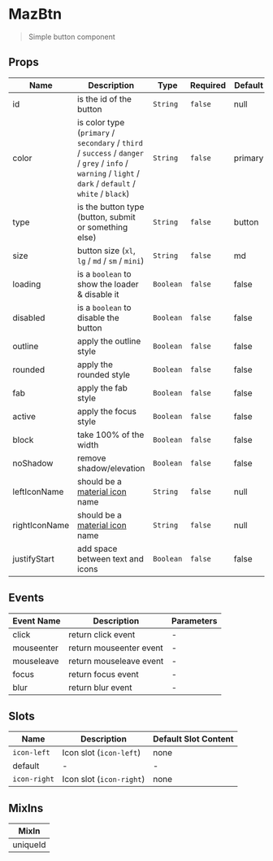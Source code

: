 # MazBtn

> Simple button component

## Props

<!-- @vuese:MazBtn:props:start -->

| Name          | Description                                                                                                                                               | Type      | Required | Default |
| ------------- | --------------------------------------------------------------------------------------------------------------------------------------------------------- | --------- | -------- | ------- |
| id            | is the id of the button                                                                                                                                   | `String`  | `false`  | null    |
| color         | is color type (`primary` / `secondary` / `third` / `success` / `danger` / `grey` / `info` / `warning` / `light` / `dark` / `default` / `white` / `black`) | `String`  | `false`  | primary |
| type          | is the button type (button, submit or something else)                                                                                                     | `String`  | `false`  | button  |
| size          | button size (`xl`, `lg` / `md` / `sm` / `mini`)                                                                                                           | `String`  | `false`  | md      |
| loading       | is a `boolean` to show the loader & disable it                                                                                                            | `Boolean` | `false`  | false   |
| disabled      | is a `boolean` to disable the button                                                                                                                      | `Boolean` | `false`  | false   |
| outline       | apply the outline style                                                                                                                                   | `Boolean` | `false`  | false   |
| rounded       | apply the rounded style                                                                                                                                   | `Boolean` | `false`  | false   |
| fab           | apply the fab style                                                                                                                                       | `Boolean` | `false`  | false   |
| active        | apply the focus style                                                                                                                                     | `Boolean` | `false`  | false   |
| block         | take 100% of the width                                                                                                                                    | `Boolean` | `false`  | false   |
| noShadow      | remove shadow/elevation                                                                                                                                   | `Boolean` | `false`  | false   |
| leftIconName  | should be a [material icon](https://material.io/resources/icons/) name                                                                                    | `String`  | `false`  | null    |
| rightIconName | should be a [material icon](https://material.io/resources/icons/) name                                                                                    | `String`  | `false`  | null    |
| justifyStart  | add space between text and icons                                                                                                                          | `Boolean` | `false`  | false   |

<!-- @vuese:MazBtn:props:end -->

## Events

<!-- @vuese:MazBtn:events:start -->

| Event Name | Description             | Parameters |
| ---------- | ----------------------- | ---------- |
| click      | return click event      | -          |
| mouseenter | return mouseenter event | -          |
| mouseleave | return mouseleave event | -          |
| focus      | return focus event      | -          |
| blur       | return blur event       | -          |

<!-- @vuese:MazBtn:events:end -->

## Slots

<!-- @vuese:MazBtn:slots:start -->

| Name         | Description              | Default Slot Content |
| ------------ | ------------------------ | -------------------- |
| `icon-left`  | Icon slot (`icon-left`)  | none                 |
| default      | -                        | -                    |
| `icon-right` | Icon slot (`icon-right`) | none                 |

<!-- @vuese:MazBtn:slots:end -->

## MixIns

<!-- @vuese:MazBtn:mixIns:start -->

| MixIn    |
| -------- |
| uniqueId |

<!-- @vuese:MazBtn:mixIns:end -->
